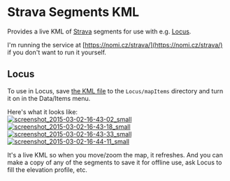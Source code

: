 # Strava Segments KML

Provides a live KML of [Strava](https://strava.com/) segments for use with
e.g. [Locus](http://www.locusmap.eu/).

I'm running the service at [https://nomi.cz/strava/](https://nomi.cz/strava/)
if you don't want to run it yourself.

## Locus

To use in Locus, save [the KML file](https://nomi.cz/strava/segments.kml) to
the `Locus/mapItems` directory and turn it on in the Data/Items menu.

Here's what it looks like:  
[![screenshot_2015-03-02-16-43-02_small](https://cloud.githubusercontent.com/assets/300342/6444194/40876958-c0fc-11e4-9df7-ed38d795f587.png)](https://cloud.githubusercontent.com/assets/300342/6444108/b4c72df4-c0fb-11e4-9ef1-9607f7503533.png)
[![screenshot_2015-03-02-16-43-18_small](https://cloud.githubusercontent.com/assets/300342/6444195/40a3fa32-c0fc-11e4-8444-0e59811dc72c.png)](https://cloud.githubusercontent.com/assets/300342/6444109/b4c9f052-c0fb-11e4-8636-55e23b21735a.png)
[![screenshot_2015-03-02-16-43-33_small](https://cloud.githubusercontent.com/assets/300342/6444196/40b4626e-c0fc-11e4-8443-d4d0791f98e1.png)](https://cloud.githubusercontent.com/assets/300342/6444107/b4c6f622-c0fb-11e4-9dd1-e364569393bb.png)
[![screenshot_2015-03-02-16-44-11_small](https://cloud.githubusercontent.com/assets/300342/6444197/40ba6bb4-c0fc-11e4-87fa-67ed80be70ef.png)](https://cloud.githubusercontent.com/assets/300342/6444110/b4e3adbc-c0fb-11e4-8fbc-a3060bdef0a3.png)

It's a live KML so when you move/zoom the map, it refreshes. And you can make
a copy of any of the segments to save it for offline use, ask Locus to fill
the elevation profile, etc.
